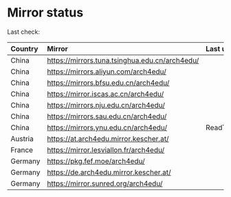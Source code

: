 <script src="./time.js"></script>
# Mirror status
Last check: <script type="text/javascript">localize(1684646148.6008165);</script>

|Country|Mirror|Last update|
|:------|:-----|:----------|
|China|https://mirrors.tuna.tsinghua.edu.cn/arch4edu/|<script type="text/javascript">localize(1684564106);</script>|
|China|https://mirrors.aliyun.com/arch4edu/|<script type="text/javascript">localize(1684564106);</script>|
|China|https://mirrors.bfsu.edu.cn/arch4edu/|<script type="text/javascript">localize(1684564106);</script>|
|China|https://mirror.iscas.ac.cn/arch4edu/|<script type="text/javascript">localize(1684564106);</script>|
|China|https://mirrors.nju.edu.cn/arch4edu/|<script type="text/javascript">localize(1684564106);</script>|
|China|https://mirrors.sau.edu.cn/arch4edu/|<script type="text/javascript">localize(1673850842);</script>|
|China|https://mirrors.ynu.edu.cn/arch4edu/|ReadTimeout|
|Austria|https://at.arch4edu.mirror.kescher.at/|<script type="text/javascript">localize(1684564106);</script>|
|France|https://mirror.lesviallon.fr/arch4edu/|<script type="text/javascript">localize(1684564106);</script>|
|Germany|https://pkg.fef.moe/arch4edu/|<script type="text/javascript">localize(1684564106);</script>|
|Germany|https://de.arch4edu.mirror.kescher.at/|<script type="text/javascript">localize(1684564106);</script>|
|Germany|https://mirror.sunred.org/arch4edu/|<script type="text/javascript">localize(1684564106);</script>|

<script src="./tablefilter/tablefilter.js"></script>
<script src="./table.js"></script>
